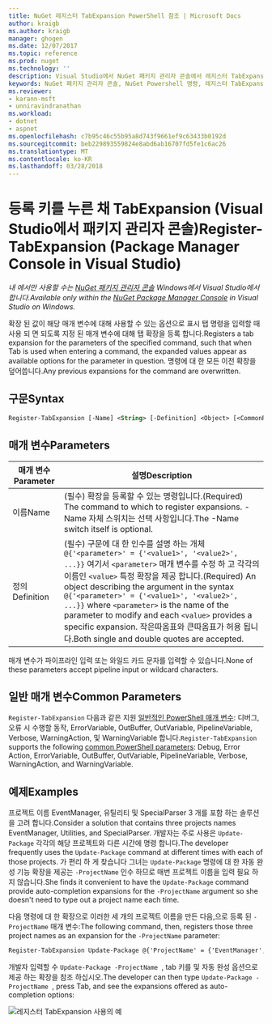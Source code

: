 ```yaml
---
title: NuGet 레지스터 TabExpansion PowerShell 참조 | Microsoft Docs
author: kraigb
ms.author: kraigb
manager: ghogen
ms.date: 12/07/2017
ms.topic: reference
ms.prod: nuget
ms.technology: ''
description: Visual Studio에서 NuGet 패키지 관리자 콘솔에서 레지스터 TabExpansion PowerShell 명령에 대 한 참조입니다.
keywords: NuGet 패키지 관리자 콘솔, NuGet Powershell 명령, 레지스터 TabExpansion NuGet Powershell 참조
ms.reviewer:
- karann-msft
- unniravindranathan
ms.workload:
- dotnet
- aspnet
ms.openlocfilehash: c7b95c46c55b95a8d743f9661ef9c63433b0192d
ms.sourcegitcommit: beb229893559824e8abd6ab16707fd5fe1c6ac26
ms.translationtype: MT
ms.contentlocale: ko-KR
ms.lasthandoff: 03/28/2018
---
```

# <a name="register-tabexpansion-package-manager-console-in-visual-studio"></a><span data-ttu-id="18a75-104">등록 키를 누른 채 TabExpansion (Visual Studio에서 패키지 관리자 콘솔)</span><span class="sxs-lookup"><span data-stu-id="18a75-104">Register-TabExpansion (Package Manager Console in Visual Studio)</span></span>

<span data-ttu-id="18a75-105">*내 에서만 사용할 수는 [NuGet 패키지 관리자 콘솔](package-manager-console.md) Windows에서 Visual Studio에서 합니다.*</span><span class="sxs-lookup"><span data-stu-id="18a75-105">*Available only within the [NuGet Package Manager Console](package-manager-console.md) in Visual Studio on Windows.*</span></span>

<span data-ttu-id="18a75-106">확장 된 값이 해당 매개 변수에 대해 사용할 수 있는 옵션으로 표시 탭 명령을 입력할 때 사용 되 면 되도록 지정 된 매개 변수에 대해 탭 확장을 등록 합니다.</span><span class="sxs-lookup"><span data-stu-id="18a75-106">Registers a tab expansion for the parameters of the specified command, such that when Tab is used when entering a command, the expanded values appear as available options for the parameter in question.</span></span> <span data-ttu-id="18a75-107">명령에 대 한 모든 이전 확장을 덮어씁니다.</span><span class="sxs-lookup"><span data-stu-id="18a75-107">Any previous expansions for the command are overwritten.</span></span>

## <a name="syntax"></a><span data-ttu-id="18a75-108">구문</span><span class="sxs-lookup"><span data-stu-id="18a75-108">Syntax</span></span>

```ps
Register-TabExpansion [-Name] <String> [-Definition] <Object> [<CommonParameters>]
```

## <a name="parameters"></a><span data-ttu-id="18a75-109">매개 변수</span><span class="sxs-lookup"><span data-stu-id="18a75-109">Parameters</span></span>

| <span data-ttu-id="18a75-110">매개 변수</span><span class="sxs-lookup"><span data-stu-id="18a75-110">Parameter</span></span> | <span data-ttu-id="18a75-111">설명</span><span class="sxs-lookup"><span data-stu-id="18a75-111">Description</span></span> |
| --- | --- |
| <span data-ttu-id="18a75-112">이름</span><span class="sxs-lookup"><span data-stu-id="18a75-112">Name</span></span> | <span data-ttu-id="18a75-113">(필수) 확장을 등록할 수 있는 명령입니다.</span><span class="sxs-lookup"><span data-stu-id="18a75-113">(Required) The command to which to register expansions.</span></span> <span data-ttu-id="18a75-114">-Name 자체 스위치는 선택 사항입니다.</span><span class="sxs-lookup"><span data-stu-id="18a75-114">The -Name switch itself is optional.</span></span> |
| <span data-ttu-id="18a75-115">정의</span><span class="sxs-lookup"><span data-stu-id="18a75-115">Definition</span></span> | <span data-ttu-id="18a75-116">(필수) 구문에 대 한 인수를 설명 하는 개체 `@{'<parameter>' = {'<value1>', '<value2>', ...}}` 여기서 `<parameter>` 매개 변수를 수정 하 고 각각의 이름인 `<value>` 특정 확장을 제공 합니다.</span><span class="sxs-lookup"><span data-stu-id="18a75-116">(Required) An object describing the argument in the syntax `@{'<parameter>' = {'<value1>', '<value2>', ...}}` where `<parameter>` is the name of the parameter to modify and each `<value>` provides a specific expansion.</span></span> <span data-ttu-id="18a75-117">작은따옴표와 큰따옴표가 허용 됩니다.</span><span class="sxs-lookup"><span data-stu-id="18a75-117">Both single and double quotes are accepted.</span></span> |

<span data-ttu-id="18a75-118">매개 변수가 파이프라인 입력 또는 와일드 카드 문자를 입력할 수 있습니다.</span><span class="sxs-lookup"><span data-stu-id="18a75-118">None of these parameters accept pipeline input or wildcard characters.</span></span>

## <a name="common-parameters"></a><span data-ttu-id="18a75-119">일반 매개 변수</span><span class="sxs-lookup"><span data-stu-id="18a75-119">Common Parameters</span></span>

<span data-ttu-id="18a75-120">`Register-TabExpansion` 다음과 같은 지원 [일반적인 PowerShell 매개 변수](http://go.microsoft.com/fwlink/?LinkID=113216): 디버그, 오류 시 수행할 동작, ErrorVariable, OutBuffer, OutVariable, PipelineVariable, Verbose, WarningAction, 및 WarningVariable 합니다.</span><span class="sxs-lookup"><span data-stu-id="18a75-120">`Register-TabExpansion` supports the following [common PowerShell parameters](http://go.microsoft.com/fwlink/?LinkID=113216): Debug, Error Action, ErrorVariable, OutBuffer, OutVariable, PipelineVariable, Verbose, WarningAction, and WarningVariable.</span></span>

## <a name="examples"></a><span data-ttu-id="18a75-121">예제</span><span class="sxs-lookup"><span data-stu-id="18a75-121">Examples</span></span>

<span data-ttu-id="18a75-122">프로젝트 이름 EventManager, 유틸리티 및 SpecialParser 3 개를 포함 하는 솔루션을 고려 합니다.</span><span class="sxs-lookup"><span data-stu-id="18a75-122">Consider a solution that contains three projects names EventManager, Utilities, and SpecialParser.</span></span> <span data-ttu-id="18a75-123">개발자는 주로 사용은 `Update-Package` 각각의 해당 프로젝트와 다른 시간에 명령 합니다.</span><span class="sxs-lookup"><span data-stu-id="18a75-123">The developer frequently uses the `Update-Package` command at different times with each of those projects.</span></span> <span data-ttu-id="18a75-124">가 편리 하 게 찾습니다 그녀는 `Update-Package` 명령에 대 한 자동 완성 기능 확장을 제공는 `-ProjectName` 인수 하므로 매번 프로젝트 이름을 입력 필요 하지 않습니다.</span><span class="sxs-lookup"><span data-stu-id="18a75-124">She finds it convenient to have the `Update-Package` command provide auto-completion expansions for the `-ProjectName` argument so she doesn't need to type out a project name each time.</span></span> 

<span data-ttu-id="18a75-125">다음 명령에 대 한 확장으로 이러한 세 개의 프로젝트 이름을 만든 다음,으로 등록 된 `-ProjectName` 매개 변수:</span><span class="sxs-lookup"><span data-stu-id="18a75-125">The following command, then, registers those three project names as an expansion for the `-ProjectName` parameter:</span></span>

```ps
Register-TabExpansion Update-Package @{'ProjectName' = {'EventManager', 'Utilities', 'SpecialParser'}}    
```

<span data-ttu-id="18a75-126">개발자 입력할 수 `Update-Package -ProjectName `, tab 키를 및 자동 완성 옵션으로 제공 하는 확장을 참조 하십시오.</span><span class="sxs-lookup"><span data-stu-id="18a75-126">The developer can then type `Update-Package -ProjectName `, press Tab, and see the expansions offered as auto-completion options:</span></span>

![레지스터 TabExpansion 사용의 예](media/Register-TabExpansion-Example.png)
